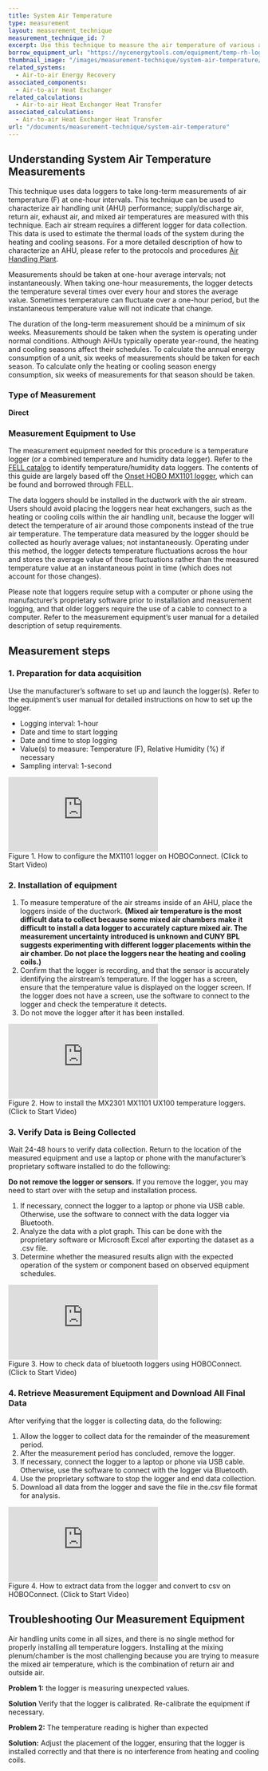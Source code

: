 ```yaml
---
title: System Air Temperature
type: measurement
layout: measurement_technique
measurement_technique_id: 7
excerpt: Use this technique to measure the air temperature of various air streams in an air handling unit at one-hour intervals with data loggers.
borrow_equipment_url: "https://nycenergytools.com/equipment/temp-rh-logger-mx1101/"
thumbnail_image: "/images/measurement-technique/system-air-temperature/2024_0410_system air temperature MT_thumbnail.jpeg"
related_systems:
  - Air-to-air Energy Recovery
associated_components:
  - Air-to-air Heat Exchanger
related_calculations:
  - Air-to-air Heat Exchanger Heat Transfer
associated_calculations:
  - Air-to-air Heat Exchanger Heat Transfer
url: "/documents/measurement-technique/system-air-temperature"
---
```


## Understanding System Air Temperature Measurements

This technique uses data loggers to take long-term measurements of air temperature (F) at one-hour intervals. This technique can be used to characterize air handling unit (AHU) performance; supply/discharge air, return air, exhaust air, and mixed air temperatures are measured with this technique. Each air stream requires a different logger for data collection. This data is used to estimate the thermal loads of the system during the heating and cooling seasons. For a more detailed description of how to characterize an AHU, please refer to the protocols and procedures <a href="/documents/plants/air-handling-plant">Air Handling Plant</a>. 

Measurements should be taken at one-hour average intervals; not instantaneously. When taking one-hour measurements, the logger detects the temperature several times over every hour and stores the average value. Sometimes temperature can fluctuate over a one-hour period, but the instantaneous temperature value will not indicate that change.  

The duration of the long-term measurement should be a minimum of six weeks. Measurements should be taken when the system is operating under normal conditions. Although AHUs typically operate year-round, the heating and cooling seasons affect their schedules. To calculate the annual energy consumption of a unit, six weeks of measurements should be taken for each season. To calculate only the heating or cooling season energy consumption, six weeks of measurements for that season should be taken. 

### Type of Measurement 

<strong>Direct</strong> 

### Measurement Equipment to Use

The measurement equipment needed for this procedure is a temperature logger (or a combined temperature and humidity data logger). Refer to the [FELL catalog](https://nycenergytools.com/equipment/) to identify temperature/humidity data loggers. The contents of this guide are largely based off the [Onset HOBO MX1101 logger](https://nycenergytools.com/equipment/temp-rh-logger-mx1101/), which can be found and borrowed through FELL. 
 
The data loggers should be installed in the ductwork with the air stream. Users should avoid placing the loggers near heat exchangers, such as the heating or cooling coils within the air handling unit, because the logger will detect the temperature of air around those components instead of the true air temperature. The temperature data measured by the logger should be collected as hourly average values; not instantaneously. Operating under this method, the logger detects temperature fluctuations across the hour and stores the average value of those fluctuations rather than the measured temperature value at an instantaneous point in time (which does not account for those changes).  

Please note that loggers require setup with a computer or phone using the manufacturer’s proprietary software prior to installation and measurement logging, and that older loggers require the use of a cable to connect to a computer. Refer to the measurement equipment’s user manual for a detailed description of setup requirements.  

## Measurement steps

### 1. Preparation for data acquisition 

Use the manufacturer’s software to set up and launch the logger(s). Refer to the equipment’s user manual for detailed instructions on how to set up the logger. 

- Logging interval: 1-hour
- Date and time to start logging
- Date and time to stop logging
- Value(s) to measure: Temperature (F), Relative Humidity (%) if necessary
- Sampling interval: 1-second

<iframe class ="video" src="https://www.youtube.com/embed/sbUBDB2eg_U?si=e2hwK0QFusNwQSX9" title="YouTube video player" frameborder="0" allow="accelerometer; autoplay; clipboard-write; encrypted-media; gyroscope; picture-in-picture; web-share" allowfullscreen></iframe>
<figcaption class="figure-caption text-left">Figure 1. How to configure the MX1101 logger on HOBOConnect. (Click to Start Video)</figcaption>

### 2. Installation of equipment 

1. To measure temperature of the air streams inside of an AHU, place the loggers inside of the ductwork. <strong>(Mixed air temperature is the most difficult data to collect because some mixed air chambers make it difficult to install a data logger to accurately capture mixed air. The measurement uncertainty introduced is unknown and CUNY BPL suggests experimenting with different logger placements within the air chamber. Do not place the loggers near the heating and cooling coils.)</strong>
2. Confirm that the logger is recording, and that the sensor is accurately identifying the airstream’s temperature. If the logger has a screen, ensure that the temperature value is displayed on the logger screen. If the logger does not have a screen, use the software to connect to the logger and check the temperature it detects.
3. Do not move the logger after it has been installed.

<iframe class ="video" src="https://www.youtube.com/embed/R9MDkohMD-E?si=odLhnqUNiW_KlZgU" title="YouTube video player" frameborder="0" allow="accelerometer; autoplay; clipboard-write; encrypted-media; gyroscope; picture-in-picture; web-share" allowfullscreen></iframe>
<figcaption class="figure-caption text-left">Figure 2. How to install the MX2301 MX1101 UX100 temperature loggers. (Click to Start Video)</figcaption>

### 3. Verify Data is Being Collected

Wait 24-48 hours to verify data collection. Return to the location of the measured equipment and use a laptop or phone with the manufacturer’s proprietary software installed to do the following: 

<div class="alert alert-warning" role="alert">
<strong>Do not remove the logger or sensors.</strong> If you remove the logger, you may need to start over with the setup and installation process.
</div>

1. If necessary, connect the logger to a laptop or phone via USB cable. Otherwise, use the software to connect with the data logger via Bluetooth.
2. Analyze the data with a plot graph. This can be done with the proprietary software or Microsoft Excel after exporting the dataset as a .csv file.
3. Determine whether the measured results align with the expected operation of the system or component based on observed equipment schedules.

<iframe class ="video" src="https://www.youtube.com/embed/EOb9EqQcRXY?si=IEUp1L86en5LPqyf" title="YouTube video player" frameborder="0" allow="accelerometer; autoplay; clipboard-write; encrypted-media; gyroscope; picture-in-picture; web-share" allowfullscreen></iframe>
<figcaption class="figure-caption text-left">Figure 3. How to check data of bluetooth loggers using HOBOConnect. (Click to Start Video)</figcaption>


### 4. Retrieve Measurement Equipment and Download All Final Data 

After verifying that the logger is collecting data, do the following:

1. Allow the logger to collect data for the remainder of the measurement period.
2. After the measurement period has concluded, remove the logger.
3. If necessary, connect the logger to a laptop or phone via USB cable. Otherwise, use the software to connect with the logger via Bluetooth.
4. Use the proprietary software to stop the logger and end data collection.
5. Download all data from the logger and save the file in the.csv file format for analysis.

<iframe class ="video" src="https://www.youtube.com/embed/-vxr8pnguIQ?si=ViyTyV2-lHhgWwb-" title="YouTube video player" frameborder="0" allow="accelerometer; autoplay; clipboard-write; encrypted-media; gyroscope; picture-in-picture; web-share" allowfullscreen></iframe>
<figcaption class="figure-caption text-left">Figure 4. How to extract data from the logger and convert to csv on HOBOConnect. (Click to Start Video)</figcaption>

## Troubleshooting Our Measurement Equipment

Air handling units come in all sizes, and there is no single method for properly installing all temperature loggers. Installing at the mixing plenum/chamber is the most challenging because you are trying to measure the mixed air temperature, which is the combination of return air and outside air. 

<strong>Problem 1:</strong> the logger is measuring unexpected values. 

<div class="alert alert-warning" role="alert">
<strong>Solution</strong> Verify that the logger is calibrated. Re-calibrate the equipment if necessary.  
</div>

<strong>Problem 2:</strong> The temperature reading is higher than expected 

<div class="alert alert-warning" role="alert">
<strong>Solution:</strong> Adjust the placement of the logger, ensuring that the logger is installed correctly and that there is no interference from heating and cooling coils.
</div>